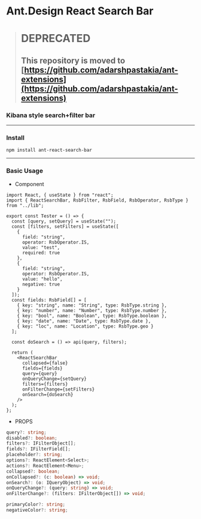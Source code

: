 # Ant.Design React Search Bar


> # DEPRECATED
> ## This repository is moved to [https://github.com/adarshpastakia/ant-extensions](https://github.com/adarshpastakia/ant-extensions)


### Kibana style search+filter bar

---

### Install

```shell
npm install ant-react-search-bar
```

---

### Basic Usage

- Component

```tsx
import React, { useState } from "react";
import { ReactSearchBar, RsbFilter, RsbField, RsbOperator, RsbType } from "../lib";

export const Tester = () => {
  const [query, setQuery] = useState("");
  const [filters, setFilters] = useState([
    {
      field: "string",
      operator: RsbOperator.IS,
      value: "test",
      required: true
    },
    {
      field: "string",
      operator: RsbOperator.IS,
      value: "hello",
      negative: true
    }
  ]);
  const fields: RsbField[] = [
    { key: "string", name: "String", type: RsbType.string },
    { key: "number", name: "Number", type: RsbType.number },
    { key: "bool", name: "Boolean", type: RsbType.boolean },
    { key: "date", name: "Date", type: RsbType.date },
    { key: "loc", name: "Location", type: RsbType.geo }
  ];

  const doSearch = () => api(query, filters);

  return (
    <ReactSearchBar
      collapsed={false}
      fields={fields}
      query={query}
      onQueryChange={setQuery}
      filters={filters}
      onFilterChange={setFilters}
      onSearch={doSearch}
    />
  );
};
```

- PROPS

```ts
query?: string;
disabled?: boolean;
filters?: IFilterObject[];
fields?: IFilterField[];
placeholder?: string;
options?: ReactElement<Select>;
actions?: ReactElement<Menu>;
collapsed?: boolean;
onCollapsed?: (c: boolean) => void;
onSearch?: (o: IQueryObject) => void;
onQueryChange?: (query: string) => void;
onFilterChange?: (filters: IFilterObject[]) => void;

primaryColor?: string;
negativeColor?: string;
```
